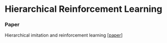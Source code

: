 # Hierarchical Reinforcement Learning

### Paper

Hierarchical imitation and reinforcement learning \[[paper](http://proceedings.mlr.press/v80/le18a/le18a.pdf)\]


